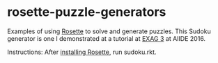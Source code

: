 # rosette-puzzle-generators

Examples of using [Rosette](http://emina.github.io/rosette/) to solve and generate puzzles. This Sudoku generator is one I demonstrated at a tutorial at [EXAG 3](http://www.exag.org/) at AIIDE 2016.

Instructions: After [installing Rosette](https://github.com/emina/rosette), run sudoku.rkt.
